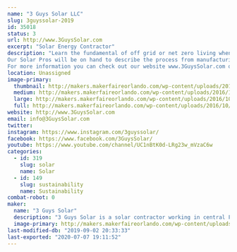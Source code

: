 ```yaml
---
name: "3 Guys Solar LLC"
slug: 3guyssolar-2019
id: 35018
status: 3
url: http://www.3GuysSolar.com
excerpt: "Solar Energy Contractor"
description: "Learn the fundamental of off grid or net zero living when you visit the show trailer created by 3 Guys Solar. We created a visual display to show that solar energy can be utilized to power everything from charging our cell phones, running cooling fans to power an entire home or factory. Located in the booth will be sample Photovoltaic and Solar Thermal collectors so you can get up close to see how they work and were constructed. We will demonstrate a small solar generator that is portable and can be used for camping or disaster relief. We run several videos on a large television that we shot using a Typhoon Drone with 4K camera to show how emerging technologies have improved the solar installation process.
Our Solar Pros will be on hand to describe the process from manufacturing, installation, system sizing plus the process to collect the power company approval and receive Federal Tax credits. 
For more information you can check out our website www.3GuysSolar.com or on Like us on Facebook at www.Facebook.com/3GuysSolar."
location: Unassigned
image-primary:
  thumbnail: http://makers.makerfaireorlando.com/wp-content/uploads/2016/10/12592355_10208682235519253_3163796130808221980_n-150x150.jpg
  medium: http://makers.makerfaireorlando.com/wp-content/uploads/2016/10/12592355_10208682235519253_3163796130808221980_n-300x169.jpg
  large: http://makers.makerfaireorlando.com/wp-content/uploads/2016/10/12592355_10208682235519253_3163796130808221980_n.jpg
  full: http://makers.makerfaireorlando.com/wp-content/uploads/2016/10/12592355_10208682235519253_3163796130808221980_n.jpg
website: http://www.3GuysSolar.com
email: info@3GuysSolar.com
twitter: 
instagram: https://www.instagram.com/3guyssolar/
facebook: https://www.facebook.com/3GuysSolar/
youtube: https://www.youtube.com/channel/UC1nBtK0d-LRg23w_mVzaC6w
categories:
  - id: 319
    slug: solar
    name: Solar
  - id: 149
    slug: sustainability
    name: Sustainability
combat-robot: 0
maker:
  name: "3 Guys Solar"
  description: "3 Guys Solar is a solar contractor working in central Florida for more than 5 years installing Solar PV Systems."
  image-primary: http://makers.makerfaireorlando.com/wp-content/uploads/2016/08/3-GS-logo.jpg
last-modified-db: "2019-09-02 20:33:33"
last-exported: "2020-07-07 19:11:52"
---
```

